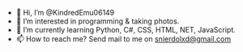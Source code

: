- 👋 Hi, I’m @KindredEmu06149
- 👀 I’m interested in programming & taking photos.
- 🌱 I’m currently learning Python, C#, CSS, HTML, NET, JavaScript. 
- 📫 How to reach me? Send mail to me on snierdolxd@gmail.com

<!---
KindredEmu06149/KindredEmu06149 is a ✨ special ✨ repository because its `README.md` (this file) appears on your GitHub profile.
You can click the Preview link to take a look at your changes.
--->

